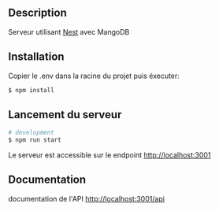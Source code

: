 ## Description

Serveur utilisant [Nest](https://github.com/nestjs/nest) avec MangoDB

## Installation
Copier le .env dans la racine du projet
puis éxecuter:
```bash
$ npm install
```

## Lancement du serveur

```bash
# development
$ npm run start


```
Le serveur est accessible sur le endpoint [http://localhost:3001](http://localhost:3001)


## Documentation

documentation de l'API
[http://localhost:3001/api](http://localhost:3001/api)